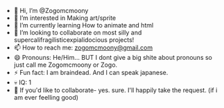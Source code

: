 - 👋 Hi, I’m @Zogomcmoony
- 👀 I’m interested in Making art/sprite
- 🌱 I’m currently learning How to animate and html
- 💞️ I’m looking to collaborate on most silly and supercalifragilisticexpialidocious projects!
- 📫 How to reach me: zogomcmoony@gmail.com
- 😄 Pronouns: He/Him... BUT I dont give a big shite about pronouns so just call me Zogomcmoony or Zogo.
- ⚡ Fun fact: I am braindead.  And I can speak japanese.
- 💀 IQ: 1
- 🍚 If you'd like to collaborate-  yes. sure. I'll happily take the request. (if i am ever feelling good)

<!---
Zogomcmoony/Zogomcmoony is a ✨ special ✨ repository because its `README.md` (this file) appears on your GitHub profile.
You can click the Preview link to take a look at your changes.
--->
